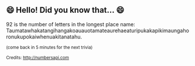 ## 😄 Hello! Did you know that... 😄
92 is the number of letters in the longest place name: Taumatawhakatangihangakoauauotamateaurehaeaturipukakapikimaungahoronukupokaiwhenuakitanatahu.

<sup>(come back in 5 minutes for the next trivia)</sup>


<sup>Credits: http://numbersapi.com</sup>
